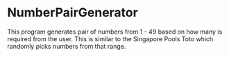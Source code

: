 # NumberPairGenerator

This program generates pair of numbers from 1 - 49 based on how many is required from the user. This is similar to the Singapore Pools Toto which randomly picks numbers from that range.
